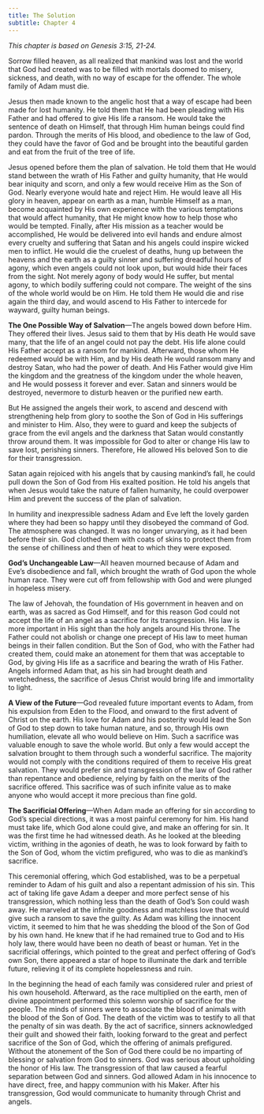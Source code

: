 ```yaml
---
title: The Solution
subtitle: Chapter 4
---
```


_This chapter is based on Genesis 3:15, 21-24._

Sorrow filled heaven, as all realized that mankind was lost and the world that God had created was to be filled with mortals doomed to misery, sickness, and death, with no way of escape for the offender. The whole family of Adam must die.

Jesus then made known to the angelic host that a way of escape had been made for lost humanity. He told them that He had been pleading with His Father and had offered to give His life a ransom. He would take the sentence of death on Himself, that through Him human beings could find pardon. Through the merits of His blood, and obedience to the law of God, they could have the favor of God and be brought into the beautiful garden and eat from the fruit of the tree of life.

Jesus opened before them the plan of salvation. He told them that He would stand between the wrath of His Father and guilty humanity, that He would bear iniquity and scorn, and only a few would receive Him as the Son of God. Nearly everyone would hate and reject Him. He would leave all His glory in heaven, appear on earth as a man, humble Himself as a man, become acquainted by His own experience with the various temptations that would affect humanity, that He might know how to help those who would be tempted. Finally, after His mission as a teacher would be accomplished, He would be delivered into evil hands and endure almost every cruelty and suffering that Satan and his angels could inspire wicked men to inflict. He would die the cruelest of deaths, hung up between the heavens and the earth as a guilty sinner and suffering dreadful hours of agony, which even angels could not look upon, but would hide their faces from the sight. Not merely agony of body would He suffer, but mental agony, to which bodily suffering could not compare. The weight of the sins of the whole world would be on Him. He told them He would die and rise again the third day, and would ascend to His Father to intercede for wayward, guilty human beings.

**The One Possible Way of Salvation**—The angels bowed down before Him. They offered their lives. Jesus said to them that by His death He would save many, that the life of an angel could not pay the debt. His life alone could His Father accept as a ransom for mankind. Afterward, those whom He redeemed would be with Him, and by His death He would ransom many and destroy Satan, who had the power of death. And His Father would give Him the kingdom and the greatness of the kingdom under the whole heaven, and He would possess it forever and ever. Satan and sinners would be destroyed, nevermore to disturb heaven or the purified new earth.

But He assigned the angels their work, to ascend and descend with strengthening help from glory to soothe the Son of God in His sufferings and minister to Him. Also, they were to guard and keep the subjects of grace from the evil angels and the darkness that Satan would constantly throw around them. It was impossible for God to alter or change His law to save lost, perishing sinners. Therefore, He allowed His beloved Son to die for their transgression.

Satan again rejoiced with his angels that by causing mankind’s fall, he could pull down the Son of God from His exalted position. He told his angels that when Jesus would take the nature of fallen humanity, he could overpower Him and prevent the success of the plan of salvation.

In humility and inexpressible sadness Adam and Eve left the lovely garden where they had been so happy until they disobeyed the command of God. The atmosphere was changed. It was no longer unvarying, as it had been before their sin. God clothed them with coats of skins to protect them from the sense of chilliness and then of heat to which they were exposed.

**God’s Unchangeable Law**—All heaven mourned because of Adam and Eve’s disobedience and fall, which brought the wrath of God upon the whole human race. They were cut off from fellowship with God and were plunged in hopeless misery.

The law of Jehovah, the foundation of His government in heaven and on earth, was as sacred as God Himself, and for this reason God could not accept the life of an angel as a sacrifice for its transgression. His law is more important in His sight than the holy angels around His throne. The Father could not abolish or change one precept of His law to meet human beings in their fallen condition. But the Son of God, who with the Father had created them, could make an atonement for them that was acceptable to God, by giving His life as a sacrifice and bearing the wrath of His Father. Angels informed Adam that, as his sin had brought death and wretchedness, the sacrifice of Jesus Christ would bring life and immortality to light.

**A View of the Future**—God revealed future important events to Adam, from his expulsion from Eden to the Flood, and onward to the first advent of Christ on the earth. His love for Adam and his posterity would lead the Son of God to step down to take human nature, and so, through His own humiliation, elevate all who would believe on Him. Such a sacrifice was valuable enough to save the whole world. But only a few would accept the salvation brought to them through such a wonderful sacrifice. The majority would not comply with the conditions required of them to receive His great salvation. They would prefer sin and transgression of the law of God rather than repentance and obedience, relying by faith on the merits of the sacrifice offered. This sacrifice was of such infinite value as to make anyone who would accept it more precious than fine gold.

**The Sacrificial Offering**—When Adam made an offering for sin according to God’s special directions, it was a most painful ceremony for him. His hand must take life, which God alone could give, and make an offering for sin. It was the first time he had witnessed death. As he looked at the bleeding victim, writhing in the agonies of death, he was to look forward by faith to the Son of God, whom the victim prefigured, who was to die as mankind’s sacrifice.

This ceremonial offering, which God established, was to be a perpetual reminder to Adam of his guilt and also a repentant admission of his sin. This act of taking life gave Adam a deeper and more perfect sense of his transgression, which nothing less than the death of God’s Son could wash away. He marveled at the infinite goodness and matchless love that would give such a ransom to save the guilty. As Adam was killing the innocent victim, it seemed to him that he was shedding the blood of the Son of God by his own hand. He knew that if he had remained true to God and to His holy law, there would have been no death of beast or human. Yet in the sacrificial offerings, which pointed to the great and perfect offering of God’s own Son, there appeared a star of hope to illuminate the dark and terrible future, relieving it of its complete hopelessness and ruin.

In the beginning the head of each family was considered ruler and priest of his own household. Afterward, as the race multiplied on the earth, men of divine appointment performed this solemn worship of sacrifice for the people. The minds of sinners were to associate the blood of animals with the blood of the Son of God. The death of the victim was to testify to all that the penalty of sin was death. By the act of sacrifice, sinners acknowledged their guilt and showed their faith, looking forward to the great and perfect sacrifice of the Son of God, which the offering of animals prefigured. Without the atonement of the Son of God there could be no imparting of blessing or salvation from God to sinners. God was serious about upholding the honor of His law. The transgression of that law caused a fearful separation between God and sinners. God allowed Adam in his innocence to have direct, free, and happy communion with his Maker. After his transgression, God would communicate to humanity through Christ and angels.